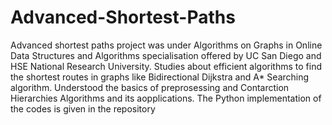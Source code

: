 # Advanced-Shortest-Paths
Advanced shortest paths project was under Algorithms on Graphs in Online Data Structures and Algorithms specialisation offered by UC San Diego and HSE National Research University.
Studies about efficient algorithms to find the shortest routes in graphs like Bidirectional Dijkstra and A* Searching algorithm.
Understood the basics of preprosessing and Contarction Hierarchies Algorithms and its aopplications.
The Python implementation of the codes is given in the repository
